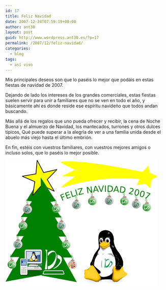 ```yaml
---
id: 17
title: Feliz Navidad
date: 2007-12-24T07:59:19+00:00
author: ant30
layout: post
guid: http://www.wordpress.ant30.es/?p=17
permalink: /2007/12/feliz-navidad/
categories:
  - blog
tags:
  - así vivo
---
```

Mis principales deseos son que lo paséis lo mejor que podáis en estas fiestas
de navidad de 2007.

Dejando de lado los intereses de los grandes comerciales, estas fiestas suelen
servir para unir a familiares que no se ven en todo el año, y básicamente ahí
es donde reside ese espíritu navideño que todos andan buscando.

Más allá de los regalos que uno pueda ofrecer y recibir, la cena de Noche Buena
y el almuerzo de Navidad, los mantecados, turrones y otros dulces típicos,
Qué puede superar a la alegría de ver a una familia unida desde el
abuelo más viejo hasta el último embrión.

En fin, estéis con vuestros familiares, con vuestros mejores amigos o incluso
solos, que lo paséis lo mejor posible.

![postal feliz navidad](/wp-content/uploads/navidad.png)

